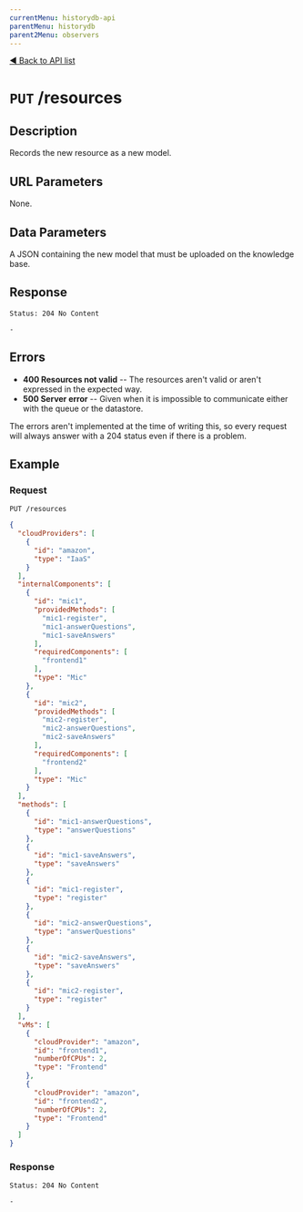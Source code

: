 ```yaml
---
currentMenu: historydb-api
parentMenu: historydb
parent2Menu: observers
---
```


[&#9664; Back to API list](.)

# `PUT` /resources

## Description

Records the new resource as a new model.

## URL Parameters

None.

## Data Parameters

A JSON containing the new model that must be uploaded on the knowledge base.

## Response

```
Status: 204 No Content
```

```
-
```

## Errors

* **400 Resources not valid** -- The resources aren't valid or aren't expressed in the expected way.
* **500 Server error** -- Given when it is impossible to communicate either with the queue or the datastore.

The errors aren't implemented at the time of writing this, so every request will always answer with a 204 status even if there is a problem.

## Example

### Request

```
PUT /resources
```

```json
{
  "cloudProviders": [
    {
      "id": "amazon", 
      "type": "IaaS"
    }
  ], 
  "internalComponents": [
    {
      "id": "mic1", 
      "providedMethods": [
        "mic1-register", 
        "mic1-answerQuestions", 
        "mic1-saveAnswers"
      ], 
      "requiredComponents": [
        "frontend1"
      ], 
      "type": "Mic"
    },
    {
      "id": "mic2", 
      "providedMethods": [
        "mic2-register", 
        "mic2-answerQuestions", 
        "mic2-saveAnswers"
      ], 
      "requiredComponents": [
        "frontend2"
      ], 
      "type": "Mic"
    }
  ], 
  "methods": [
    {
      "id": "mic1-answerQuestions", 
      "type": "answerQuestions"
    }, 
    {
      "id": "mic1-saveAnswers", 
      "type": "saveAnswers"
    }, 
    {
      "id": "mic1-register", 
      "type": "register"
    },
    {
      "id": "mic2-answerQuestions", 
      "type": "answerQuestions"
    }, 
    {
      "id": "mic2-saveAnswers", 
      "type": "saveAnswers"
    }, 
    {
      "id": "mic2-register", 
      "type": "register"
    }
  ], 
  "vMs": [
    {
      "cloudProvider": "amazon", 
      "id": "frontend1", 
      "numberOfCPUs": 2, 
      "type": "Frontend"
    },
    {
      "cloudProvider": "amazon", 
      "id": "frontend2", 
      "numberOfCPUs": 2, 
      "type": "Frontend"
    }
  ]
}
```

### Response

```
Status: 204 No Content
```

```
-
```

